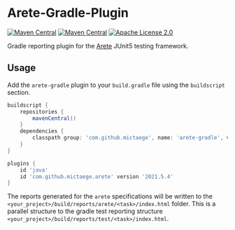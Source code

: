 # Arete-Gradle-Plugin

[![Maven Central](https://img.shields.io/maven-central/v/com.github.mictaege/arete-gradle.svg?label=Maven%20Central)](https://search.maven.org/search?q=g:%22com.github.mictaege%22%20AND%20a:%22arete-gradle%22)
[![Maven Central](https://img.shields.io/maven-central/v/org.junit.jupiter/junit-jupiter/5.7.0.svg?color=25a162&label=Jupiter)](https://search.maven.org/search?q=g:org.junit.jupiter%20AND%20v:5.7.0)
[![Apache License 2.0](https://img.shields.io/badge/license-Apache%202.0-blue.svg)](http://www.apache.org/licenses/LICENSE-2.0.html)

Gradle reporting plugin for the [Arete](https://github.com/mictaege/arete) JUnit5 testing framework.

## Usage

Add the `arete-gradle` plugin to your `build.gradle` file using the `buildscript` section.

```Groovy
buildscript {
    repositories {
        mavenCentral()
    }
    dependencies {
        classpath group: 'com.github.mictaege', name: 'arete-gradle', version:'20xxx.x.x'
    }
}

plugins {
    id 'java'
    id 'com.github.mictaege.arete' version '2021.5.4'
}
```

The reports generated for the `arete` specifications will be written to the `<your_project>/build/reports/arete/<task>/index.html` folder.
This is a parallel structure to the gradle test reporting structure `<your_project>/build/reports/test/<task>/index.html`.
